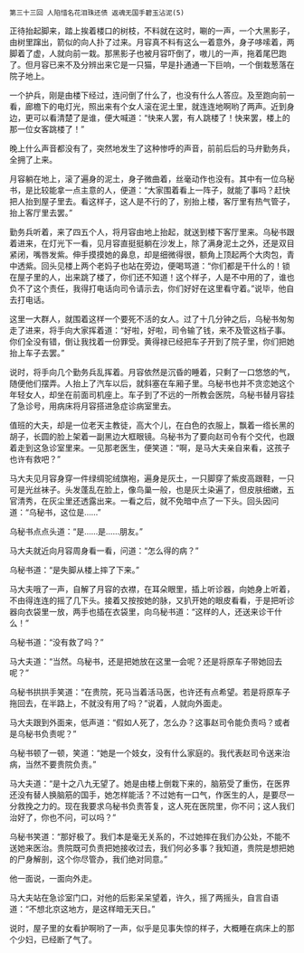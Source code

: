     第三十三回 人陷惜名花泪珠还债 返魂无国手碧玉沾泥(5) 

   正待抬起脚来，踏上挨着楼口的树枝，不料就在这时，唰的一声，一个大黑影子，由树里蹿出，箭似的向人扑了过来。月容真不料有这么一着意外，身子哆嗦着，两脚着了虚，人就向前一栽。那黑影子也被月容吓倒了，嗷儿的一声，拖着尾巴跑了。但月容已来不及分辨出来它是一只猫，早是扑通通一下巨响，一个倒栽葱落在院子地上。

   一个护兵，刚是由楼下经过，连问倒了什么了，也没有什么人答应。及至跑向前一看，廊檐下的电灯光，照出来有个女人滚在泥土里，就连连地啊哟了两声。近到身边，更可以看清楚了是谁，便大喊道：“快来人罢，有人跳楼了！快来罢，楼上的那一位女客跳楼了！”

   晚上什么声音都没有了，突然地发生了这种惨呼的声音，前前后后的马弁勤务兵，全拥了上来。

   月容躺在地上，滚了遍身的泥土，身子微曲着，丝毫动作也没有。其中有一位乌秘书，是比较能拿一点主意的人，便道：“大家围着看上一阵子，就能了事吗？赶快把人抬到屋子里去。看这样子，这人是不行的了，别抬上楼，客厅里有热气管子，抬上客厅里去罢。”

   勤务兵听着，来了四五个人，将月容由地上抬起，就送到楼下客厅里来。乌秘书跟着进来，在灯光下一看，见月容直挺挺躺在沙发上，除了满身泥土之外，还是双目紧闭，嘴唇发紫。伸手摸摸她的鼻息，却是细微得很，额角上顶起两个大肉包，青中透紫。回头见楼上两个老妈子也站在旁边，便喝骂道：“你们都是干什么的！锁在屋子里的人，出来跳了楼了，你们还不知道！这个样子，人是不中用的了，谁也负不了这个责任，我得打电话向司令请示去，你们好好在这里看守着。”说毕，他自去打电话。

   这里一大群人，就围着这样一个要死不活的女人。过了十几分钟之后，乌秘书匆匆走了进来，将手向大家挥着道：“好啦，好啦，司令输了钱，来不及管这档子事。你们全没有错，倒让我找着一份罪受。黄得禄已经把车子开到了院子里，你们把她抬上车子去罢。”

   说时，将手向几个勤务兵乱挥着。月容依然是沉昏的睡着，只剩了一口悠悠的气，随便他们摆弄。人抬上了汽车以后，就斜塞在车厢子里。乌秘书也并不贪恋她这个年轻女人，却坐在前面司机座上。车子到了不远的一所教会医院，乌秘书替月容挂了急诊号，用病床将月容搭进急症诊病室里去。

   值班的大夫，却是一位老天主教徒，高大个儿，在白色的衣服上，飘着一绺长黑的胡子，长圆的脸上架着一副黑边大框眼镜。乌秘书为了要向赵司令有个交代，也跟着走到这急诊室里来。一见那老医生，便笑道：“啊，是马大夫亲自来看，这孩子也许有救吧？”

   马大夫见月容身穿一件绿绸驼绒旗袍，遍身是灰土，一只脚穿了紫皮高跟鞋，一只可是光丝袜子。头发蓬乱在脸上，像鸟巢一般，也是灰土染遍了，但皮肤细嫩，五官清秀，在灰尘里还透露出来。一看之后，就不免暗中点了一下头。回头因问道：“乌秘书，这位是……”

   乌秘书点点头道：“是……是……朋友。”

   马大夫就近向月容周身看一看，问道：“怎么得的病？”

   乌秘书道：“是失脚从楼上摔了下来。”

   马大夫哦了一声，自解了月容的衣襟，在耳朵眼里，插上听诊器，向她身上听着，不由得连连的摇了几下头。接着又按按她的脉，又扒开她的眼皮看看，于是把听诊器向衣袋里一放，两手也插在衣袋里，向乌秘书道：“这样的人，还送来诊干什么！”

   乌秘书道：“没有救了吗？”

   马大夫道：“当然。乌秘书，还是把她放在这里一会呢？还是将原车子带她回去呢？”

   乌秘书拱拱手笑道：“在贵院，死马当着活马医，也许还有点希望。若是将原车子拖回去，在半路上，不就没有用了吗？”说着，人就向外面走。

   马大夫跟到外面来，低声道：“假如人死了，怎么办？这事赵司令能负责吗？或者是乌秘书负责呢？”

   乌秘书顿了一顿，笑道：“她是一个妓女，没有什么家庭的。我代表赵司令送来治病，当然不要贵院负责。”

   马大夫道：“是十之八九无望了。她是由楼上倒栽下来的，脑筋受了重伤，在医界还没有替人换脑筋的国手，她怎样能活？不过她有一口气，作医生的人，是要尽一分救挽之力的。现在我要求乌秘书负责答复，这人死在医院里，你不问；这人我们治好了，你也不问，可以吗？”

   乌秘书笑道：“那好极了。我们本是毫无关系的，不过她摔在我们办公处，不能不送她来医治。贵院既可负责把她接收过去，我们何必多事？我知道，贵院是想把她的尸身解剖，这个你尽管办，我们绝对同意。”

   他一面说，一面向外走。

   马大夫站在急诊室门口，对他的后影呆呆望着，许久，摇了两摇头，自言自语道：“不想北京这地方，是这样暗无天日。”

   说时，屋子里的女看护啊哟了一声，似乎是见事失惊的样子，大概睡在病床上的那个少妇，已经断了气了。

